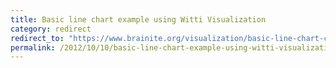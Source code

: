 ```yaml
---
title: Basic line chart example using Witti Visualization
category: redirect
redirect_to: "https://www.brainite.org/visualization/basic-line-chart-cols"
permalink: /2012/10/10/basic-line-chart-example-using-witti-visualization
---
```

